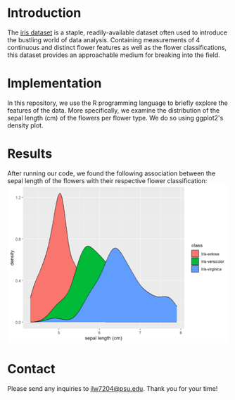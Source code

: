 # Introduction
 The [iris dataset](https://archive.ics.uci.edu/dataset/53/iris) is a staple, readily-available dataset often used to introduce the bustling world of data analysis. Containing measurements of 4 continuous and distinct flower features as well as the flower classifications, this dataset provides an approachable medium for breaking into the field.

# Implementation
 In this repository, we use the R programming language to briefly explore the features of the data. More specifically, we examine the distribution of the sepal length (cm) of the flowers per flower type. We do so using ggplot2's density plot.

# Results
 After running our code, we found the following association between the sepal length of the flowers with their respective flower classification:
 ![](image.png)

# Contact
 Please send any inquiries to [jlw7204@psu.edu](mailto:jlw7204@psu.edu). Thank you for your time!
